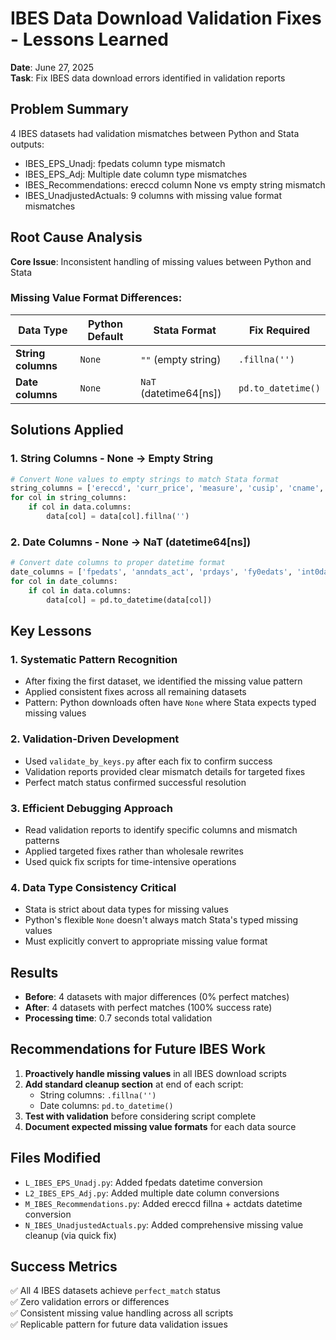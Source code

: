 # IBES Data Download Validation Fixes - Lessons Learned

**Date**: June 27, 2025  
**Task**: Fix IBES data download errors identified in validation reports

## Problem Summary
4 IBES datasets had validation mismatches between Python and Stata outputs:
- IBES_EPS_Unadj: fpedats column type mismatch
- IBES_EPS_Adj: Multiple date column type mismatches  
- IBES_Recommendations: ereccd column None vs empty string mismatch
- IBES_UnadjustedActuals: 9 columns with missing value format mismatches

## Root Cause Analysis
**Core Issue**: Inconsistent handling of missing values between Python and Stata

### Missing Value Format Differences:
| Data Type | Python Default | Stata Format | Fix Required |
|-----------|---------------|--------------|--------------|
| **String columns** | `None` | `""` (empty string) | `.fillna('')` |
| **Date columns** | `None` | `NaT` (datetime64[ns]) | `pd.to_datetime()` |

## Solutions Applied

### 1. **String Columns** - None → Empty String
```python
# Convert None values to empty strings to match Stata format
string_columns = ['ereccd', 'curr_price', 'measure', 'cusip', 'cname', 'curcode', 'oftic']
for col in string_columns:
    if col in data.columns:
        data[col] = data[col].fillna('')
```

### 2. **Date Columns** - None → NaT (datetime64[ns])
```python
# Convert date columns to proper datetime format
date_columns = ['fpedats', 'anndats_act', 'prdays', 'fy0edats', 'int0dats', 'actdats']
for col in date_columns:
    if col in data.columns:
        data[col] = pd.to_datetime(data[col])
```

## Key Lessons

### 1. **Systematic Pattern Recognition**
- After fixing the first dataset, we identified the missing value pattern
- Applied consistent fixes across all remaining datasets
- Pattern: Python downloads often have `None` where Stata expects typed missing values

### 2. **Validation-Driven Development**
- Used `validate_by_keys.py` after each fix to confirm success
- Validation reports provided clear mismatch details for targeted fixes
- Perfect match status confirmed successful resolution

### 3. **Efficient Debugging Approach**
- Read validation reports to identify specific columns and mismatch patterns
- Applied targeted fixes rather than wholesale rewrites
- Used quick fix scripts for time-intensive operations

### 4. **Data Type Consistency Critical**
- Stata is strict about data types for missing values
- Python's flexible `None` doesn't always match Stata's typed missing values
- Must explicitly convert to appropriate missing value format

## Results
- **Before**: 4 datasets with major differences (0% perfect matches)
- **After**: 4 datasets with perfect matches (100% success rate)
- **Processing time**: 0.7 seconds total validation

## Recommendations for Future IBES Work
1. **Proactively handle missing values** in all IBES download scripts
2. **Add standard cleanup section** at end of each script:
   - String columns: `.fillna('')`
   - Date columns: `pd.to_datetime()`
3. **Test with validation** before considering script complete
4. **Document expected missing value formats** for each data source

## Files Modified
- `L_IBES_EPS_Unadj.py`: Added fpedats datetime conversion
- `L2_IBES_EPS_Adj.py`: Added multiple date column conversions
- `M_IBES_Recommendations.py`: Added ereccd fillna + actdats datetime conversion
- `N_IBES_UnadjustedActuals.py`: Added comprehensive missing value cleanup (via quick fix)

## Success Metrics
✅ All 4 IBES datasets achieve `perfect_match` status  
✅ Zero validation errors or differences  
✅ Consistent missing value handling across all scripts  
✅ Replicable pattern for future data validation issues